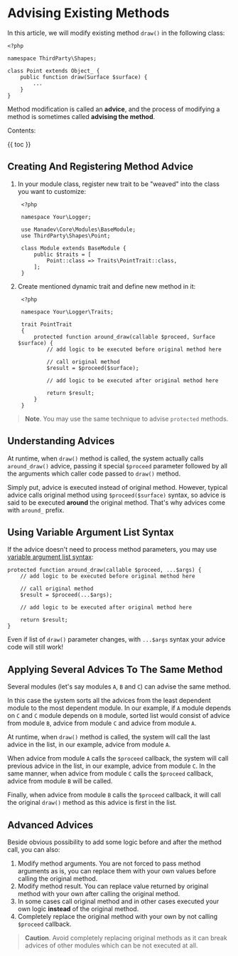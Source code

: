 # Advising Existing Methods #

In this article, we will modify existing method `draw()` in the following class:

    <?php
    
    namespace ThirdParty\Shapes;

    class Point extends Object_ {
		public function draw(Surface $surface) {
			...
		}
    }

Method modification is called an **advice**, and the process of modifying a method is sometimes called **advising the method**. 

Contents:

{{ toc }}

## Creating And Registering Method Advice ##

1. In your module class, register new trait to be "weaved" into the class you want to customize:
 
		<?php

		namespace Your\Logger;
	
		use Manadev\Core\Modules\BaseModule;
		use ThirdParty\Shapes\Point; 
	
		class Module extends BaseModule {
		    public $traits = [
		        Point::class => Traits\PointTrait::class,
		    ];
		}  

2. Create mentioned dynamic trait and define new method in it:

		<?php
		
		namespace Your\Logger\Traits;
		
		trait PointTrait
		{
		    protected function around_draw(callable $proceed, Surface $surface) {
				// add logic to be executed before original method here
	
				// call original method
				$result = $proceed($surface); 
	
				// add logic to be executed after original method here
	
				return $result;
		    }
		}

> **Note**. You may use the same technique to advise `protected` methods. 

## Understanding Advices ##

At runtime, when `draw()` method is called, the system actually calls `around_draw()` advice, passing it special `$proceed` parameter followed by all the arguments which caller code passed to `draw()` method.

Simply put, advice is executed instead of original method. However, typical advice calls original method using `$proceed($surface)` syntax, so advice is said to be executed **around** the original method. That's why advices come with `around_` prefix.    

## Using Variable Argument List Syntax ##

If the advice doesn't need to process method parameters, you may use [variable argument list syntax](https://www.php.net/manual/en/functions.arguments.php#functions.variable-arg-list):

    protected function around_draw(callable $proceed, ...$args) {
		// add logic to be executed before original method here

		// call original method
		$result = $proceed(...$args); 

		// add logic to be executed after original method here

		return $result;
    }

Even if list of `draw()` parameter changes, with `...$args` syntax your advice code will still work!

## Applying Several Advices To The Same Method ##

Several modules (let's say modules `A`, `B` and `C`) can advise the same method. 

In this case the system sorts all the advices from the least dependent module to the most dependent module. In our example, if `A` module depends on `C` and `C` module depends on `B` module, sorted list would consist of advice from module `B`, advice from module `C` and advice from module `A`.

At runtime, when `draw()` method is called, the system will call the last advice in the list, in our example, advice from module `A`.

When advice from module `A` calls the `$proceed` callback, the system will call previous advice in the list, in our example, advice from module `C`. In the same manner, when advice from module `C` calls the `$proceed` callback, advice from module `B` will be called.  

Finally, when advice from module `B` calls the `$proceed` callback, it will call the original `draw()` method as this advice is first in the list.

## Advanced Advices ##

Beside obvious possibility to add some logic before and after the method call, you can also:

1. Modify method arguments. You are not forced to pass method arguments as is, you can replace them with your own values before calling the original method.
2. Modify method result. You can replace value returned by original method with your own after calling the original method.
3. In some cases call original method and in other cases executed your own logic **instead** of the original method. 
4. Completely replace the original method with your own by not calling `$proceed` callback.

> **Caution**. Avoid completely replacing original methods as it can break advices of other modules which can be not executed at all. 